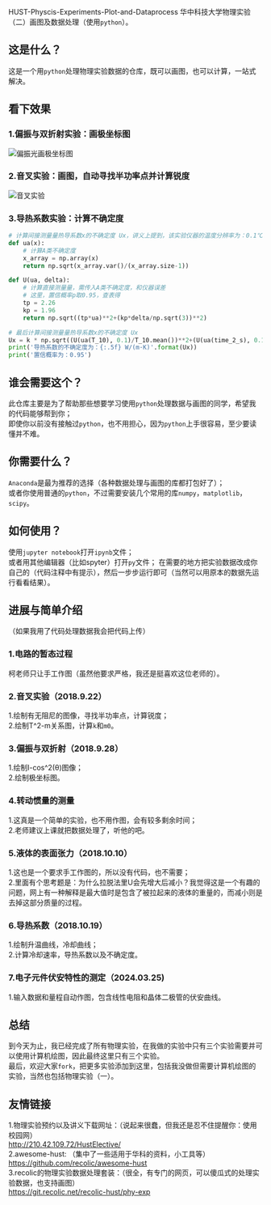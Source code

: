  HUST-Physcis-Experiments-Plot-and-Dataprocess
华中科技大学物理实验（二）画图及数据处理（使用`python`）。  
## 这是什么？
这是一个用`python`处理物理实验数据的仓库，既可以画图，也可以计算，一站式解决。  
## 看下效果  
### 1.偏振与双折射实验：画极坐标图  
![偏振光画极坐标图](https://github.com/LoveThinkinghard/HUST-Physcis-Experiments-Plot-and-Dataprocess/blob/master/%E5%81%8F%E6%8C%AF%E4%B8%8E%E5%8F%8C%E6%8A%98%E5%B0%84/I-%CE%B8%20on%20polor%20axis.png)  
### 2.音叉实验：画图，自动寻找半功率点并计算锐度  
![音叉实验](https://github.com/LoveThinkinghard/HUST-Physcis-Experiments-Plot-and-Dataprocess/blob/master/%E9%9F%B3%E5%8F%89%E5%AE%9E%E9%AA%8C/damped.png)  
### 3.导热系数实验：计算不确定度  
```python
# 计算间接测量量热导系数x的不确定度 Ux，讲义上提到，该实验仪器的温度分辨率为：0.1℃，计时分辨率为：0.1s
def ua(x):
    # 计算A类不确定度
    x_array = np.array(x)
    return np.sqrt(x_array.var()/(x_array.size-1))

def U(ua, delta):
    # 计算直接测量量，需传入A类不确定度，和仪器误差
    # 这里，置信概率p取0.95，查表得
    tp = 2.26
    kp = 1.96
    return np.sqrt((tp*ua)**2+(kp*delta/np.sqrt(3))**2)

# 最后计算间接测量量热导系数x的不确定度 Ux
Ux = k * np.sqrt((U(ua(T_10), 0.1)/T_10.mean())**2+(U(ua(time_2_s), 0.1)/time_2_s.mean())**2)
print('导热系数的不确定度为：{:.5f} W/(m·K)'.format(Ux))
print('置信概率为：0.95')
```
## 谁会需要这个？
此仓库主要是为了帮助那些想要学习使用`python`处理数据与画图的同学，希望我的代码能够帮到你；  
即使你以前没有接触过`python`，也不用担心，因为`python`上手很容易，至少要读懂并不难。  
## 你需要什么？
`Anaconda`是最为推荐的选择（各种数据处理与画图的库都打包好了）；  
或者你使用普通的`python`，不过需要安装几个常用的库`numpy`，`matplotlib`，`scipy`。  
## 如何使用？
使用`jupyter notebook`打开`ipynb`文件；  
或者用其他编辑器（比如spyter）打开`py`文件；
在需要的地方把实验数据改成你自己的（代码注释中有提示），然后一步步运行即可（当然可以用原本的数据先运行看看结果）。  
## 进展与简单介绍
（如果我用了代码处理数据我会把代码上传）  
### 1.电路的暂态过程
柯老师只让手工作图（虽然他要求严格，我还是挺喜欢这位老师的）。  
### 2.音叉实验（2018.9.22）  
1.绘制有无阻尼的图像，寻找半功率点，计算锐度；  
2.绘制T^2-m关系图，计算`k`和`m0`。  
### 3.偏振与双折射（2018.9.28）  
1.绘制I-cos^2(θ)图像；  
2.绘制极坐标图。  
### 4.转动惯量的测量
1.这真是一个简单的实验，也不用作图，会有较多剩余时间；  
2.老师建议上课就把数据处理了，听他的吧。  
### 5.液体的表面张力（2018.10.10）
1.这也是一个要求手工作图的，所以没有代码，也不需要；  
2.里面有个思考题是：为什么拉脱法里U会先增大后减小？我觉得这是一个有趣的问题，网上有一种解释是最大值时是包含了被拉起来的液体的重量的，而减小则是去掉这部分质量的过程。
### 6.导热系数（2018.10.19）
1.绘制升温曲线，冷却曲线；  
2.计算冷却速率，导热系数以及不确定度。
### 7.电子元件伏安特性的测定（2024.03.25)
1.输入数据和量程自动作图，包含线性电阻和晶体二极管的伏安曲线。  
## 总结
到今天为止，我已经完成了所有物理实验，在我做的实验中只有三个实验需要并可以使用计算机绘图，因此最终这里只有三个实验。  
最后，欢迎大家`fork`，把更多实验添加到这里，包括我没做但需要计算机绘图的实验，当然也包括物理实验（一）。  
## 友情链接
1.物理实验预约以及讲义下载网址：（说起来很蠢，但我还是忍不住提醒你：使用校园网）  
http://210.42.109.72/HustElective/  
2.awesome-hust: （集中了一些适用于华科的资料，小工具等）  
https://github.com/recolic/awesome-hust  
3.recolic的物理实验数据处理套装：（很全，有专门的网页，可以傻瓜式的处理实验数据，也支持画图）  
https://git.recolic.net/recolic-hust/phy-exp
